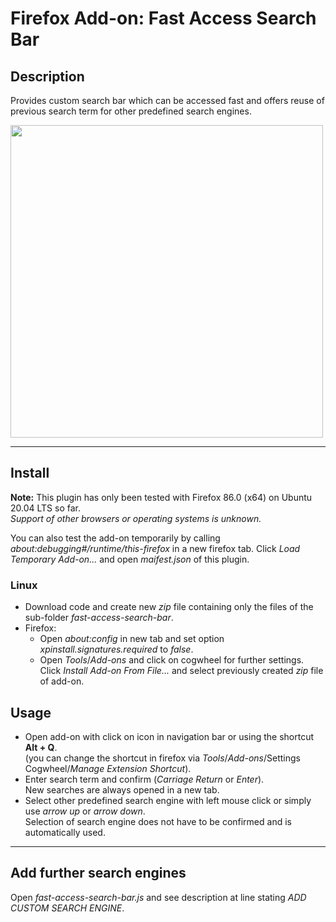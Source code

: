 
# Firefox Add-on: Fast Access Search Bar

## Description
Provides custom search bar which can be accessed fast and offers reuse of previous search term for other predefined search engines.

<img src="https://user-images.githubusercontent.com/81079563/111913411-47c41300-8a6e-11eb-82c2-9524807dbcbc.png" width="500">

---

## Install
**Note:** This plugin has only been tested with Firefox 86.0 (x64) on Ubuntu 20.04 LTS so far.  
        *Support of other browsers or operating systems is unknown.*

You can also test the add-on temporarily by calling *about:debugging#/runtime/this-firefox* in a new firefox tab. Click *Load Temporary Add-on...* and open *maifest.json* of this plugin.

### Linux
- Download code and create new *zip* file containing only the files of the sub-folder *fast-access-search-bar*.  
- Firefox: 
  - Open *about:config* in new tab and set option *xpinstall.signatures.required* to *false*.
  - Open *Tools*/*Add-ons* and click on cogwheel for further settings.   
    Click *Install Add-on From File...* and select previously created *zip* file of add-on.  

## Usage
- Open add-on with click on icon in navigation bar or using the shortcut **Alt + Q**.  
  (you can change the shortcut in firefox via *Tools*/*Add-ons*/Settings Cogwheel/*Manage Extension Shortcut*).  
- Enter search term and confirm (*Carriage Return* or *Enter*).  
  New searches are always opened in a new tab.
- Select other predefined search engine with left mouse click or simply use *arrow up* or *arrow down*.  
  Selection of search engine does not have to be confirmed and is automatically used. 

---

## Add further search engines
Open *fast-access-search-bar.js* and see description at line stating *ADD CUSTOM SEARCH ENGINE*.
